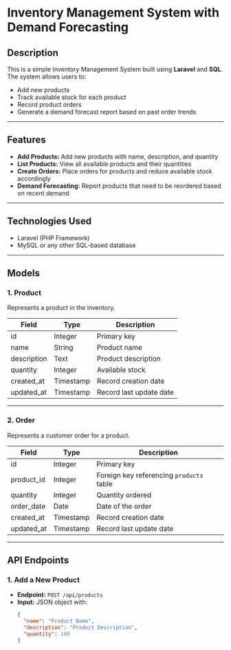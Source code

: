 # Inventory Management System with Demand Forecasting

## Description

This is a simple Inventory Management System built using **Laravel** and **SQL**.  
The system allows users to:

- Add new products
- Track available stock for each product
- Record product orders
- Generate a demand forecast report based on past order trends
  
---

## Features

- **Add Products:** Add new products with name, description, and quantity
- **List Products:** View all available products and their quantities
- **Create Orders:** Place orders for products and reduce available stock accordingly
- **Demand Forecasting:** Report products that need to be reordered based on recent demand

---

## Technologies Used

- Laravel (PHP Framework)
- MySQL or any other SQL-based database

---

## Models

### 1. Product

Represents a product in the inventory.

| Field        | Type         | Description                      |
|--------------|--------------|----------------------------------|
| id           | Integer      | Primary key                      |
| name         | String       | Product name                     |
| description  | Text         | Product description              |
| quantity     | Integer      | Available stock                  |
| created_at   | Timestamp    | Record creation date             |
| updated_at   | Timestamp    | Record last update date          |

---

### 2. Order

Represents a customer order for a product.

| Field        | Type         | Description                                 |
|--------------|--------------|---------------------------------------------|
| id           | Integer      | Primary key                                 |
| product_id   | Integer      | Foreign key referencing `products` table    |
| quantity     | Integer      | Quantity ordered                            |
| order_date   | Date         | Date of the order                           |
| created_at   | Timestamp    | Record creation date                        |
| updated_at   | Timestamp    | Record last update date                     |

---

## API Endpoints

### 1. Add a New Product

- **Endpoint:** `POST /api/products`
- **Input:** JSON object with:
  ```json
  {
    "name": "Product Name",
    "description": "Product Description",
    "quantity": 100
  }
